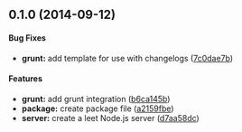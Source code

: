 <a name="0.1.0"></a>
## 0.1.0 (2014-09-12)


#### Bug Fixes

* **grunt:** add template for use with changelogs ([7c0dae7b](https://github.com/emosher/changelog-test/commit/7c0dae7b98e90b451dca40997a56e9b11ca7c096))


#### Features

* **grunt:** add grunt integration ([b6ca145b](https://github.com/emosher/changelog-test/commit/b6ca145b014b5ab1e8eca2cbb529278ebef1744c))
* **package:** create package file ([a2159fbe](https://github.com/emosher/changelog-test/commit/a2159fbec745f5c60c3877d0d6fe3e17f5f6982f))
* **server:** create a leet Node.js server ([d7aa58dc](https://github.com/emosher/changelog-test/commit/d7aa58dc2c2626571acc4443aada8eceda31738a))


